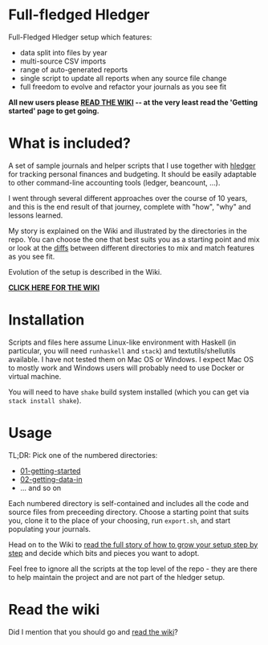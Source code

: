 # Full-fledged Hledger

Full-Fledged Hledger setup which features:
- data split into files by year
- multi-source CSV imports
- range of auto-generated reports
- single script to update all reports when any source file change
- full freedom to evolve and refactor your journals as you see fit

**All new users please [READ THE WIKI](https://github.com/adept/full-fledged-hledger/wiki) -- at the very least read the 'Getting started' page to get going.**

# What is included?

A set of sample journals and helper scripts that I use together with [hledger](http://hledger.org) for tracking personal finances
and budgeting. It should be easily adaptable to other command-line accounting tools (ledger, beancount, ...).

I went through several different approaches over the course of 10 years, and this is the end result of that journey, complete with "how", "why" and lessons learned. 

My story is explained on the Wiki and illustrated by the directories
in the repo. You can choose the one that best suits you as a starting
point and mix or look at the [diffs](../../tree/master/diffs) between
different directories to mix and match features as you see fit.

Evolution of the setup is described in the Wiki.

**[CLICK HERE FOR THE WIKI](https://github.com/adept/full-fledged-hledger/wiki)**

# Installation

Scripts and files here assume Linux-like environment with Haskell (in
particular, you will need `runhaskell` and `stack`) and
textutils/shellutils available. I have not tested them on Mac OS or
Windows. I expect Mac OS to mostly work and Windows users will
probably need to use Docker or virtual machine.

You will need to have `shake` build system installed (which you can
get via `stack install shake`). 

# Usage

TL;DR: Pick one of the numbered directories:
* [01-getting-started](../../tree/master/01-getting-started)
* [02-getting-data-in](../../tree/master/02-getting-data-in)
* ... and so on

Each numbered directory is self-contained and  includes all the code and source files from preceeding directory. Choose a starting point that suits you, clone it to the place of your choosing, run `export.sh`, and start populating your journals. 

Head on to the Wiki to [read the full story of how to grow your setup step by step](https://github.com/adept/full-fledged-hledger/wiki) and decide which bits and pieces you want to adopt.

Feel free to ignore all the scripts at the top level of the repo - they are there to help maintain the project and are not part of the hledger setup.

# Read the wiki

Did I mention that you should go and [read the wiki](https://github.com/adept/full-fledged-hledger/wiki)?
